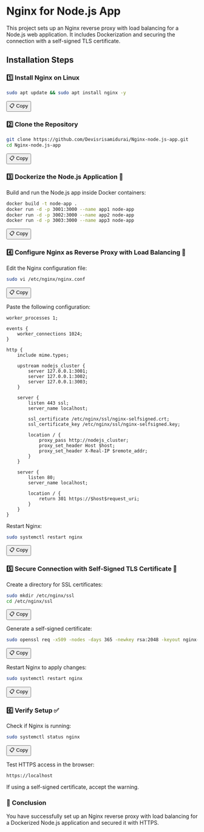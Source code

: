 #  Nginx for Node.js App

This project sets up an Nginx reverse proxy with load balancing for a Node.js web application. It includes Dockerization and securing the connection with a self-signed TLS certificate.

##  Installation Steps

### 1️⃣ Install Nginx on Linux
```sh
sudo apt update && sudo apt install nginx -y
```
<button onclick="navigator.clipboard.writeText('sudo apt update && sudo apt install nginx -y')">📋 Copy</button>

### 2️⃣ Clone the Repository
```sh
git clone https://github.com/Devisrisamidurai/Nginx-node.js-app.git
cd Nginx-node.js-app
```
<button onclick="navigator.clipboard.writeText('git clone https://github.com/Devisrisamidurai/Nginx-node.js-app.git && cd Nginx-node.js-app')">📋 Copy</button>

### 3️⃣ Dockerize the Node.js Application 🐳
Build and run the Node.js app inside Docker containers:
```sh
docker build -t node-app .
docker run -d -p 3001:3000 --name app1 node-app
docker run -d -p 3002:3000 --name app2 node-app
docker run -d -p 3003:3000 --name app3 node-app
```
<button onclick="navigator.clipboard.writeText('docker build -t node-app . && docker run -d -p 3001:3000 --name app1 node-app && docker run -d -p 3002:3000 --name app2 node-app && docker run -d -p 3003:3000 --name app3 node-app')">📋 Copy</button>

### 4️⃣ Configure Nginx as Reverse Proxy with Load Balancing 🔄
Edit the Nginx configuration file:
```sh
sudo vi /etc/nginx/nginx.conf
```
<button onclick="navigator.clipboard.writeText('sudo nano /etc/nginx/nginx.conf')">📋 Copy</button>

Paste the following configuration:
```nginx
worker_processes 1;

events {
    worker_connections 1024;
}

http {
    include mime.types;

    upstream nodejs_cluster {
        server 127.0.0.1:3001;
        server 127.0.0.1:3002;
        server 127.0.0.1:3003;
    }

    server {
        listen 443 ssl;
        server_name localhost;

        ssl_certificate /etc/nginx/ssl/nginx-selfsigned.crt;
        ssl_certificate_key /etc/nginx/ssl/nginx-selfsigned.key;

        location / {
            proxy_pass http://nodejs_cluster;
            proxy_set_header Host $host;
            proxy_set_header X-Real-IP $remote_addr;
        }
    }

    server {
        listen 80;
        server_name localhost;

        location / {
            return 301 https://$host$request_uri;
        }
    }
}
```

Restart Nginx:
```sh
sudo systemctl restart nginx
```
<button onclick="navigator.clipboard.writeText('sudo systemctl restart nginx')">📋 Copy</button>

### 5️⃣ Secure Connection with Self-Signed TLS Certificate 🔐
Create a directory for SSL certificates:
```sh
sudo mkdir /etc/nginx/ssl
cd /etc/nginx/ssl
```
<button onclick="navigator.clipboard.writeText('sudo mkdir /etc/nginx/ssl && cd /etc/nginx/ssl')">📋 Copy</button>

Generate a self-signed certificate:
```sh
sudo openssl req -x509 -nodes -days 365 -newkey rsa:2048 -keyout nginx-selfsigned.key -out nginx-selfsigned.crt
```
<button onclick="navigator.clipboard.writeText('sudo openssl req -x509 -nodes -days 365 -newkey rsa:2048 -keyout nginx-selfsigned.key -out nginx-selfsigned.crt')">📋 Copy</button>

Restart Nginx to apply changes:
```sh
sudo systemctl restart nginx
```
<button onclick="navigator.clipboard.writeText('sudo systemctl restart nginx')">📋 Copy</button>

### 6️⃣ Verify Setup ✅
Check if Nginx is running:
```sh
sudo systemctl status nginx
```
<button onclick="navigator.clipboard.writeText('sudo systemctl status nginx')">📋 Copy</button>

Test HTTPS access in the browser:
```
https://localhost
```
If using a self-signed certificate, accept the warning.

### 🎯 Conclusion
You have successfully set up an Nginx reverse proxy with load balancing for a Dockerized Node.js application and secured it with HTTPS.

